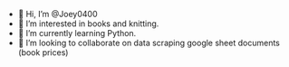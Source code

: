 - 👋 Hi, I’m @Joey0400
- 👀 I’m interested in books and knitting.
- 🌱 I’m currently learning Python.
- 💞️ I’m looking to collaborate on data scraping google sheet documents (book prices)


<!---
Joey0400/Joey0400 is a ✨ special ✨ repository because its `README.md` (this file) appears on your GitHub profile.
You can click the Preview link to take a look at your changes.
--->
